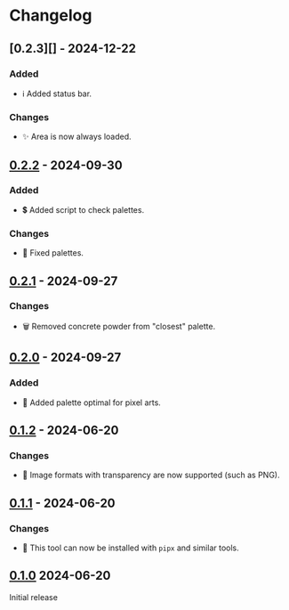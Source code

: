 # Changelog

## [0.2.3][] - 2024-12-22

### Added

- ℹ️ Added status bar.

### Changes

- ✨ Area is now always loaded.


## [0.2.2][] - 2024-09-30

### Added

- 💲 Added script to check palettes.

### Changes

- 🎨 Fixed palettes.


## [0.2.1][] - 2024-09-27

### Changes

- 🗑️ Removed concrete powder from "closest" palette.


## [0.2.0][] - 2024-09-27

### Added

- 🎨 Added palette optimal for pixel arts.


## [0.1.2][] - 2024-06-20

### Changes

- 🔨 Image formats with transparency are now supported (such as PNG).


## [0.1.1][] - 2024-06-20

### Changes

- 🔨 This tool can now be installed with `pipx` and similar tools.


## [0.1.0][]  2024-06-20

Initial release


[0.2.2]: https://github.com/bedrock-ws/mapart/compare/v0.2.1...v0.2.2
[0.2.1]: https://github.com/bedrock-ws/mapart/compare/v0.2.0...v0.2.1
[0.2.0]: https://github.com/bedrock-ws/mapart/compare/v0.1.2...v0.2.0
[0.1.2]: https://github.com/bedrock-ws/mapart/compare/v0.1.1...v0.1.2
[0.1.1]: https://github.com/bedrock-ws/mapart/compare/v0.1.0...v0.1.1
[0.1.0]: https://github.com/bedrock-ws/mapart/releases/v0.1.0
